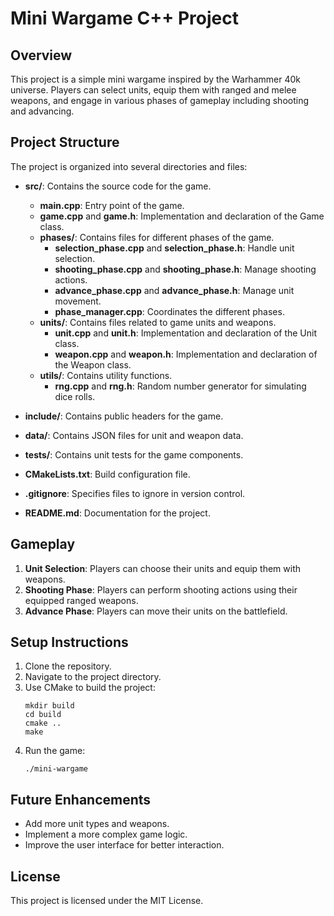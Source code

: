 # Mini Wargame C++ Project

## Overview
This project is a simple mini wargame inspired by the Warhammer 40k universe. Players can select units, equip them with ranged and melee weapons, and engage in various phases of gameplay including shooting and advancing.

## Project Structure
The project is organized into several directories and files:

- **src/**: Contains the source code for the game.
  - **main.cpp**: Entry point of the game.
  - **game.cpp** and **game.h**: Implementation and declaration of the Game class.
  - **phases/**: Contains files for different phases of the game.
    - **selection_phase.cpp** and **selection_phase.h**: Handle unit selection.
    - **shooting_phase.cpp** and **shooting_phase.h**: Manage shooting actions.
    - **advance_phase.cpp** and **advance_phase.h**: Manage unit movement.
    - **phase_manager.cpp**: Coordinates the different phases.
  - **units/**: Contains files related to game units and weapons.
    - **unit.cpp** and **unit.h**: Implementation and declaration of the Unit class.
    - **weapon.cpp** and **weapon.h**: Implementation and declaration of the Weapon class.
  - **utils/**: Contains utility functions.
    - **rng.cpp** and **rng.h**: Random number generator for simulating dice rolls.

- **include/**: Contains public headers for the game.

- **data/**: Contains JSON files for unit and weapon data.

- **tests/**: Contains unit tests for the game components.

- **CMakeLists.txt**: Build configuration file.

- **.gitignore**: Specifies files to ignore in version control.

- **README.md**: Documentation for the project.

## Gameplay
1. **Unit Selection**: Players can choose their units and equip them with weapons.
2. **Shooting Phase**: Players can perform shooting actions using their equipped ranged weapons.
3. **Advance Phase**: Players can move their units on the battlefield.

## Setup Instructions
1. Clone the repository.
2. Navigate to the project directory.
3. Use CMake to build the project:
   ```
   mkdir build
   cd build
   cmake ..
   make
   ```
4. Run the game:
   ```
   ./mini-wargame
   ```

## Future Enhancements
- Add more unit types and weapons.
- Implement a more complex game logic.
- Improve the user interface for better interaction.

## License
This project is licensed under the MIT License.